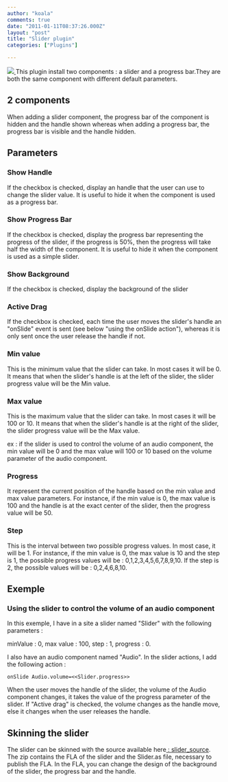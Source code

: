 ```yaml
---
author: "koala"
comments: true
date: "2011-01-11T08:37:26.000Z"
layout: "post"
title: "Slider plugin"
categories: ["Plugins"]

---
```

[![](https://www.silexlabs.org/wp-content/uploads/2011/01/plugin8.png)
](https://www.silexlabs.org/?attachment_id=86282)
This plugin install two components : a slider and a progress bar.They are both the same component with different default parameters.


## 2 components


When adding a slider component, the progress bar of the component is hidden and the handle shown whereas when adding a progress bar, the progress bar is visible and the handle hidden.


## Parameters




### Show Handle


If the checkbox is checked, display an handle that the user can use to change the slider value. It is useful to hide it when the component is used as a progress bar.


### Show Progress Bar


If the checkbox is checked, display the progress bar representing the progress of the slider, if the progress is 50%, then the progress will take half the width of the component. It is useful to hide it when the component is used as a simple slider.


### Show Background


If the checkbox is checked, display the background of the slider


### Active Drag


If the checkbox is checked, each time the user moves the slider's handle an "onSlide" event is sent (see below "using the onSlide action"), whereas it is only sent once the user release the handle if not.


### Min value


This is the minimum value that the slider can take. In most cases it will be 0. It means that when the slider's handle is at the left of the slider, the slider progress value will be the Min value.


### Max value


This is the maximum value that the slider can take. In most cases it will be 100 or 10. It means that when the slider's handle is at the right of the slider, the slider progress value will be the Max value.

ex : if the slider is used to control the volume of an audio component, the min value will be 0 and the max value will 100 or 10 based on the volume parameter of the audio component.


### Progress


It represent the current position of the handle based on the min value and max value parameters. For instance, if the min value is 0, the max value is 100 and the handle is at the exact center of the slider, then the progress value will be 50.


### Step


This is the interval between two possible progress values. In most case, it will be 1. For instance, if the min value is 0, the max value is 10 and the step is 1, the possible progress values will be : 0,1,2,3,4,5,6,7,8,9,10. If the step is 2, the possible values will be : 0,2,4,6,8,10.


## Exemple




### Using the slider to control the volume of an audio component



In this exemple, I have in a site a slider named "Slider" with the following parameters :

minValue : 0,
max value : 100,
step : 1,
progress : 0.

I also have an audio component named "Audio". In the slider actions, I add the following action :

`onSlide Audio.volume=<<Slider.progress>>`

When the user moves the handle of the slider, the volume of the Audio component changes, it takes the value of the progress parameter of the slider. If "Active drag" is checked, the volume changes as the handle move, else it changes when the user releases the handle.


## Skinning the slider


The slider can be skinned with the source available here[ : slider_source](https://www.silexlabs.org/?attachment_id=86383). The zip contains the FLA of the slider and the Slider.as file, necessary to publish the FLA. In the FLA, you can change the design of the background of the slider, the progress bar and the handle.


